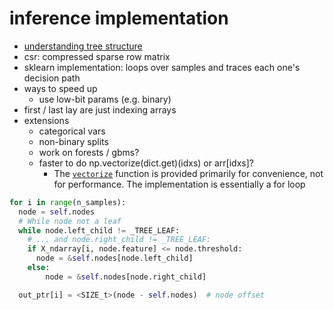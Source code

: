 # inference implementation

- [understanding tree structure](https://scikit-learn.org/stable/auto_examples/tree/plot_unveil_tree_structure.html)
- csr: compressed sparse row matrix
- sklearn implementation: loops over samples and traces each one's decision path
- ways to speed up
  - use low-bit params (e.g. binary)
- first / last lay are just indexing arrays
- extensions
  - categorical vars
  - non-binary splits
  - work on forests / gbms?
  - faster to do np.vectorize(dict.get)(idxs) or arr[idxs]?
    - The [`vectorize`](https://docs.scipy.org/doc/numpy-1.15.1/reference/generated/numpy.vectorize.html#numpy.vectorize) function is provided primarily for convenience, not for performance. The implementation is essentially a for loop
```python
for i in range(n_samples):
  node = self.nodes
  # While node not a leaf
  while node.left_child != _TREE_LEAF:
    # ... and node.right_child != _TREE_LEAF:
    if X_ndarray[i, node.feature] <= node.threshold:
      node = &self.nodes[node.left_child]
    else:
    	node = &self.nodes[node.right_child]

  out_ptr[i] = <SIZE_t>(node - self.nodes)  # node offset
```
